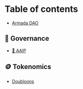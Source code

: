 # Table of contents

* [Armada DAO](README.md)

## 👥 Governance

* [👾 AAIP](governance/aaip.md)

## 🪙 Tokenomics

* [Doubloons](tokenomics/doubloons.md)
